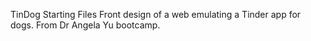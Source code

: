 TinDog Starting Files
Front design of a web emulating a Tinder app for dogs.
From Dr Angela Yu bootcamp.
